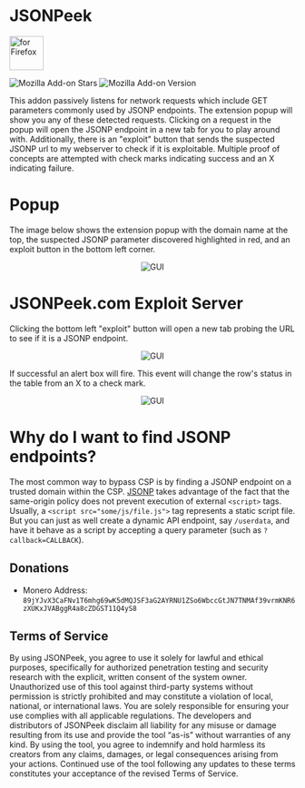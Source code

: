 # JSONPeek
[<img src="https://blog.mozilla.org/addons/files/2020/04/get-the-addon-fx-apr-2020.svg" alt="for Firefox" height="60px">](https://addons.mozilla.org/en-US/firefox/addon/jsonpeek/)

![Mozilla Add-on Stars](https://img.shields.io/amo/stars/jsonpeek)
![Mozilla Add-on Version](https://img.shields.io/amo/v/jsonpeek)

This addon passively listens for network requests which include GET parameters commonly used by JSONP endpoints. The extension popup will show you any of these detected requests. Clicking on a request in the popup will open the JSONP endpoint in a new tab for you to play around with. Additionally, there is an "exploit" button that sends the suspected JSONP url to my webserver to check if it is exploitable. Multiple proof of concepts are attempted with check marks indicating success and an X indicating failure.
# Popup
The image below shows the extension popup with the domain name at the top, the suspected JSONP parameter discovered highlighted in red, and an exploit button in the bottom left corner.
<p align="center">
  <img src="https://github.com/user-attachments/assets/a6d26b23-d34b-4920-bcef-9eead8952eb5" alt="GUI">
</p>

# JSONPeek.com Exploit Server
Clicking the bottom left "exploit" button will open a new tab probing the URL to see if it is a JSONP endpoint. 
<p align="center">
  <img src="https://github.com/user-attachments/assets/750ba7f1-f703-417a-9906-f4a853848eac" alt="GUI">
</p>
If successful an alert box will fire. This event will change the row's status in the table from an X to a check mark. 
<p align="center">
  <img src="https://github.com/user-attachments/assets/97d509fb-0e7d-4181-9520-d257bf2ded34" alt="GUI">
</p>

# Why do I want to find JSONP endpoints?
The most common way to bypass CSP is by finding a JSONP endpoint on a trusted domain within the CSP. <a href=https://dev.to/benregenspan/the-state-of-jsonp-and-jsonp-vulnerabilities-in-2021-52ep>JSONP</a> takes advantage of the fact that the same-origin policy does not prevent execution of external `<script>` tags. Usually, a `<script src="some/js/file.js">` tag represents a static script file. But you can just as well create a dynamic API endpoint, say `/userdata`, and have it behave as a script by accepting a query parameter (such as `?callback=CALLBACK`). 

## Donations 
- Monero Address: `89jYJvX3CaFNv1T6mhg69wK5dMQJSF3aG2AYRNU1ZSo6WbccGtJN7TNMAf39vrmKNR6zXUKxJVABggR4a8cZDGST11Q4yS8`

## Terms of Service
By using JSONPeek, you agree to use it solely for lawful and ethical purposes, specifically for authorized penetration testing and security research with the explicit, written consent of the system owner. Unauthorized use of this tool against third-party systems without permission is strictly prohibited and may constitute a violation of local, national, or international laws. You are solely responsible for ensuring your use complies with all applicable regulations. The developers and distributors of JSONPeek disclaim all liability for any misuse or damage resulting from its use and provide the tool “as-is” without warranties of any kind. By using the tool, you agree to indemnify and hold harmless its creators from any claims, damages, or legal consequences arising from your actions. Continued use of the tool following any updates to these terms constitutes your acceptance of the revised Terms of Service.
